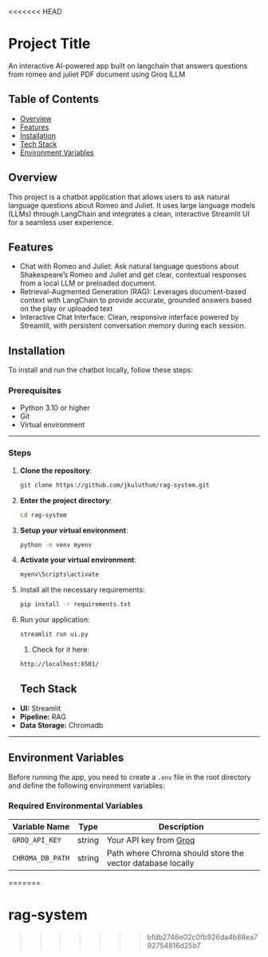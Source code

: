 <<<<<<< HEAD
# Project Title

An interactive AI-powered app built on 
langchain that answers questions from 
romeo and juliet PDF document using Groq lLLM

## Table of Contents

- [Overview](#overview)
- [Features](#features)
- [Installation](#installation)
- [Tech Stack](#tech-stack)
- [Environment Variables](#environment-variables)

## Overview

This project is a chatbot application that allows users 
to ask natural language questions about  Romeo and Juliet. 
It uses large language models (LLMs) through LangChain 
and integrates a clean, interactive Streamlit UI for a 
seamless user experience.

## Features

- Chat with Romeo and Juliet:
Ask natural language questions about Shakespeare’s Romeo and 
Juliet and get clear, contextual responses from a local LLM or 
preloaded document.
- Retrieval-Augmented Generation (RAG):
Leverages document-based context with LangChain to provide accurate, 
grounded answers based on the play or uploaded text
- Interactive Chat Interface:
Clean, responsive interface powered by Streamlit, with persistent 
conversation memory during each session.

## Installation

To install and run the chatbot locally, follow these steps:

### Prerequisites

- Python 3.10 or higher
- Git
- Virtual environment

---

### Steps

1. **Clone the repository**:

   ```sh
   git clone https://github.com/jkuluthum/rag-system.git

1. **Enter the project directory**:

   ```sh
   cd rag-system

   ```

1. **Setup your virtual environment**:

   ```sh
   python -m venv myenv

   ```
1. **Activate your virtual environment**:

   ```sh
   myenv\Scripts\activate

   ```
1. Install all the necessary requirements:

   ```sh
   pip install -r requirements.txt

   ```

1. Run your application:

   ```sh
   streamlit run ui.py

   ```

   1. Check for it here:

   ```sh
   http://localhost:8501/

   ```

   ## Tech Stack

- **UI:** Streamlit
- **Pipeline:** RAG
- **Data Storage:** Chromadb

---

## Environment Variables

Before running the app, you need to create a `.env` file in the root directory and define the following environment variables:

### Required Environmental Variables

| Variable Name      | Type   | Description                                                   |
|--------------------|--------|---------------------------------------------------------------|
| `GROQ_API_KEY`      | string | Your API key from [Groq](https://console.groq.com/keys)           |
| `CHROMA_DB_PATH`     | string | Path where Chroma should store the vector database locally    |
=======
# rag-system
>>>>>>> bfdb2746e02c0fb926da4b88ea792754816d25b7
